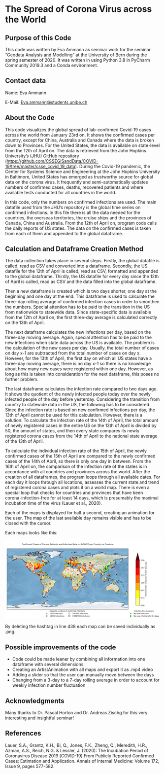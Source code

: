 # The Spread of Corona Virus across the World

## Purpose of this Code
This code was written by Eva Ammann as seminar work for the seminar “Geodata Analysis and Modelling” at the University of Bern during the spring semester of 2020. 
It was written in using Python 3.8 in PyCharm Community 2019.3 and a Conda environment.

## Contact data
Name: Eva Ammann

E-Mail: Eva.ammann@students.unibe.ch

## About the Code
This code visualizes the global spread of lab-confirmed Covid-19 cases across the world from January 23rd on. It shows the confirmed cases per country, except for China, Australia and Canada where the data is broken down to Provinces. For the United States, the data is available on state-level from the 12th of April on. 
The data is retrieved from the John Hopkins University’s (JHU) GitHub repository (https://github.com/CSSEGISandData/COVID-19/tree/master/csse_covid_19_data). During the Covid-19 pandemic, the Center for Systems Science and Engineering at the John Hopkins University in Baltimore, United States has emerged as trustworthy source for global data on the corona virus. It frequently and semi-automatically updates numbers of confirmed cases, deaths, recovered patients and where available tests conducted for all countries in the world. 

In this code, only the numbers on confirmed infections are used. The main datafile used from the JHU’s repository is the global time series on confirmed infections. In this file there is all the data needed for the countries, the overseas territories, the cruise ships and the provinces of Canada, China and Australia. From the 12th of April on, program code calls the daily reports of US states. The data on the confirmed cases is taken from each of them and appended to the global dataframe.

## Calculation and Dataframe Creation Method
The data collection takes place in several steps. Firstly, the global datafile is called, read as CSV and converted into a dataframe. Secondly, the US datafile for the 12th of April is called, read as CSV, formatted and appended to the global dataframe. Thirdly, the US datafile for every day since the 12th of April is called, read as CSV and the data filled into the global dataframe. 

Then a new dataframe is created which is two days shorter, one day at the beginning and one day at the end. This dataframe is used to calculate the three-day rolling average of confirmed infection cases in order to smoothen the numbers. Special attention has to be paid to the transition in the US from nationwide to statewide data. Since state-specific data is available from the 12th of April on, the first three-day average is calculated correctly on the 13th of April. 

The next dataframe calculates the new infections per day, based on the three-day moving average. Again, special attention has to be paid to the new infections when state data across the US is available. The problem is the calculation of the new cases per day. Usually, the total number of cases on day x-1 are subtracted from the total number of cases on day x. However, for the 13th of April, the first day on which all US states have a three-day moving average, there is no day x-1 so there is no knowledge about how many new cases were registered within one day. However, as long as this is taken into consideration for the next dataframe, this poses no further problem. 

The last dataframe calculates the infection rate compared to two days ago. It shows the quotient of the newly infected people today over the newly infected people of the day before yesterday. Considering the transition from country to statewide data in the US, the following has to be considered. Since the infection rate is based on new confirmed infections per day, the 13th of April cannot be used for this calculation. However, there is a solution: 
To calculate the infection rate of the 14th of April, the total amount of newly registered cases in the entire US on the 13th of April is divided by 50, the amount of states, and then every state compares its newly registered corona cases from the 14th of April to the national state average of the 13th of April. 

To calculate the individual infection rate of the 15th of April, the newly confirmed cases of the 15th of April are compared to the newly confirmed cases of the 14th of April, so there is only one day in between. From the 16th of April on, the comparison of the infection rate of the states is in accordance with all countries and provinces across the world. 
After the creation of all dataframes, the program loops through all available dates. For each day it loops through all locations, assesses the current state and trend of registered corona cases and plots it on a world map. There is even a special loop that checks for countries and provinces that have been corona-infection-free for at least 14 days, which is presumably the maximal incubation time of the virus (Lauer et al., 2020).

Each of the maps is displayed for half a second, creating an animation for the user. The map of the last available day remains visible and has to be closed with the cursor.

Each maps looks like this:

![Corona Map](https://github.com/unibe-geodata-modelling/2020-covid-19-mapping/blob/master/CoronaMap_159.png)


By deleting the hashtag in line 438 each map can be saved individually as .png.

## Possible improvements of the code
- Code could be made leaner by combining all information into one dataframe with several dimensions
- Creating an ArtistAnimation with all maps and export it as .mp4 video
- Adding a slider so that the user can manually move between the days
- Changing from a 3-day to a 7-day rolling average in order to account for weekly infection number fluctuation


## Acknowledgments
Many thanks to Dr. Pascal Horton and Dr. Andreas Zischg for this very interesting and insightful seminar!

## References
Lauer, S.A., Grantz, K.H., Bi, Q., Jones, F.K., Zheng, Q., Meredith, H.R., Azman, A.S., Reich, N.G. & Lessler, J. (2020): The Incubation Period of Coronavirus Disease 2019 (COVID-19) From Publicly Reported Confirmed Cases: Estimation and Application. Annals of Internal Medicine: Volume 172, Issue 9, pages 577-582.
